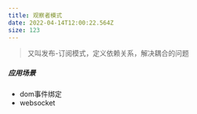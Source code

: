 ```yaml
---
title: 观察者模式
date: 2022-04-14T12:00:22.564Z
size: 123
---
```

> 又叫发布-订阅模式，定义依赖关系，解决耦合的问题

##### 应用场景

- dom事件绑定
- websocket

